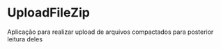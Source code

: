 # UploadFileZip
Aplicação para realizar upload de arquivos compactados para posterior leitura deles
